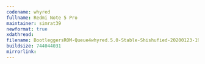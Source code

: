 ```yaml
---
codename: whyred
fullname: Redmi Note 5 Pro
maintainer: simrat39
newformat: true
xdathread:
filename: BootleggersROM-Queue4whyred.5.0-Stable-Shishufied-20200123-193722
buildsize: 744044031
mirrorlink:
---
```

